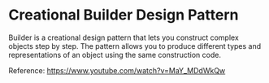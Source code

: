 # Creational Builder Design Pattern
Builder is a creational design pattern that lets you construct complex objects step by step. The pattern allows you to produce different types and representations of an object using the same construction code.

Reference: https://www.youtube.com/watch?v=MaY_MDdWkQw